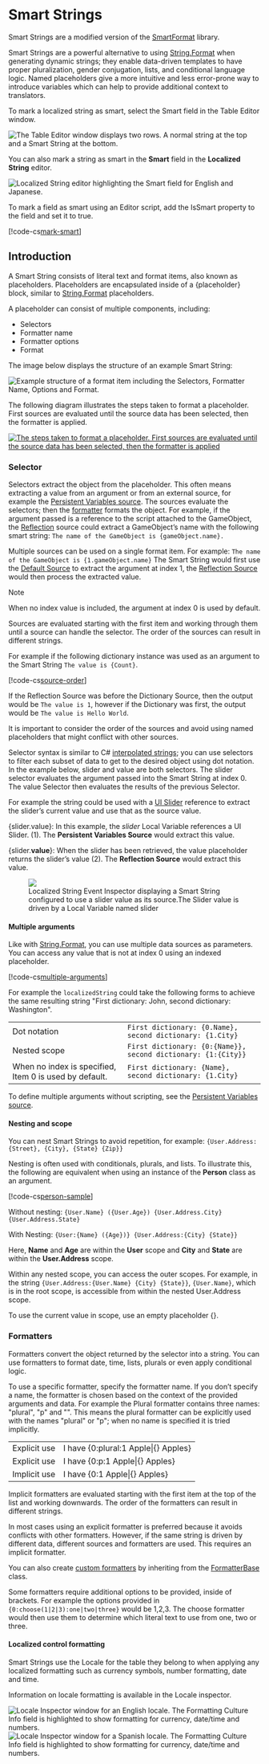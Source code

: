 # Smart Strings

Smart Strings are a modified version of the [SmartFormat](https://github.com/axuno/SmartFormat/wiki) library.

Smart Strings are a powerful alternative to using [String.Format](https://docs.microsoft.com/en-us/dotnet/api/system.string.format) when generating dynamic strings; they enable data-driven templates to have proper pluralization, gender conjugation, lists, and conditional language logic. Named placeholders give a more intuitive and less error-prone way to introduce variables which can help to provide additional context to translators.

To mark a localized string as smart, select the Smart field in the Table Editor window.

![The Table Editor window displays two rows. A normal string at the top and a Smart String at the bottom.](../images/SmartFieldToggle.png)

You can also mark a string as smart in the **Smart** field in the **Localized String** editor.

![Localized String editor highlighting the Smart field for English and Japanese.](../images/LocalizedString_SmartFieldToggle.png)

To mark a field as smart using an Editor script, add the IsSmart property to the field and set it to true.

[!code-cs[mark-smart](../../DocCodeSamples.Tests/SmartStringSamples.cs#mark-smart)]

## Introduction

A Smart String consists of literal text and format items, also known as placeholders. Placeholders are encapsulated inside of a {placeholder} block, similar to [String.Format](https://docs.microsoft.com/en-us/dotnet/api/system.string.format) placeholders.

A placeholder can consist of multiple components, including:

- Selectors
- Formatter name
- Formatter options
- Format

The image below displays the structure of an example Smart String:

![Example structure of a format item including the Selectors, Formatter Name, Options and Format.](../images/SmartString-Structure.dot.svg)

The following diagram illustrates the steps taken to format a placeholder. First sources are evaluated until the source data has been selected, then the formatter is applied.

[![The steps taken to format a placeholder. First sources are evaluated until the source data has been selected, then the formatter is applied](../images/SmartString-FormatProcess.dot.svg)](../images/SmartString-FormatProcess.dot.svg)

### Selector

Selectors extract the object from the placeholder. This often means extracting a value from an argument or from an external source, for example the [Persistent Variables source](Persistent-Variables-Source.md). The sources evaluate the selectors; then the [formatter](#formatters) formats the object.
For example, if the argument passed is a reference to the script attached to the GameObject, the [Reflection](Reflection-Source.md) source could extract a GameObject’s name with the following smart string:
`The name of the GameObject is {gameObject.name}.`

Multiple sources can be used on a single format item.
For example: `The name of the GameObject is {1.gameObject.name}`
The Smart String would first use the [Default Source](Default-Source.md) to extract the argument at index 1, the [Reflection Source](Reflection-Source.md) would then process the extracted value.

> [!NOTE]
> When no index value is included, the argument at index 0 is used by default.

Sources are evaluated starting with the first item and working through them until a source can handle the selector. The order of the sources can result in different strings.

For example if the following dictionary instance was used as an argument to the Smart String `The value is {Count}`.

[!code-cs[source-order](../../DocCodeSamples.Tests/SmartStringSamples.cs#source-order)]

If the Reflection Source was before the Dictionary Source, then the output would be
`The value is 1`, however if the Dictionary was first, the output would be `The value is Hello World`.

It is important to consider the order of the sources and avoid using named placeholders that might conflict with other sources.

Selector syntax is  similar to C# [interpolated strings](https://docs.microsoft.com/en-us/dotnet/csharp/language-reference/tokens/interpolated); you can use selectors to filter each subset of data to get to the desired object using dot notation.
In the example below, slider and value are both selectors. The slider selector evaluates the argument passed into the Smart String at index 0. The value Selector then evaluates the results of the previous Selector.

For example the string could be used with a [UI Slider](https://docs.unity3d.com/Packages/com.unity.ugui@1.0/manual/script-Slider.html) reference to extract the slider’s current value and use that as the source value.

{slider.value}: In this example, the _slider_ Local Variable references a UI Slider. (1). The **Persistent Variables Source** would extract this value.

{slider.**value**}: When the slider has been retrieved, the value placeholder returns the slider’s value (2). The **Reflection Source** would extract this value.

<figure>
  <img src="../images/SmartString-SliderExample.png"/>
  <figcaption>Localized String Event Inspector displaying a Smart String configured to use a slider value as its source.The Slider value is driven by a Local Variable named slider</figcaption>
</figure>

#### Multiple arguments

Like with [String.Format](https://docs.microsoft.com/en-us/dotnet/api/system.string.format), you can use multiple data sources as parameters. You can access any value that is not at index 0 using an indexed placeholder.

[!code-cs[multiple-arguments](../../DocCodeSamples.Tests/SmartStringSamples.cs#multiple-arguments)]

For example the `localizedString` could take the following forms to achieve the same resulting string "First dictionary: John, second dictionary: Washington".

|                                                        |                                                               |
|--------------------------------------------------------|---------------------------------------------------------------|
| Dot notation                                           | `First dictionary: {0.Name}, second dictionary: {1.City}`     |
| Nested scope                                           | `First dictionary: {0:{Name}}, second dictionary: {1:{City}}` |
| When no index is specified, Item 0 is used by default. | `First dictionary: {Name}, second dictionary: {1.City}`       |

To define multiple arguments without scripting, see the [Persistent Variables source](Persistent-Variables-Source.md).

#### Nesting and scope

You can nest Smart Strings to avoid repetition, for example: `{User.Address:{Street}, {City}, {State} {Zip}}`

Nesting is often used with conditionals, plurals, and lists.
To illustrate this, the following are equivalent when using an instance of the **Person** class as an argument.

[!code-cs[person-sample](../../DocCodeSamples.Tests/SmartStringSamples.cs#person-sample)]

Without nesting: `{User.Name} ({User.Age}) {User.Address.City} {User.Address.State}`

With Nesting: `{User:{Name} ({Age})} {User.Address:{City} {State}}`

Here, **Name** and **Age** are within the **User** scope and **City** and **State** are within the **User.Address** scope.

Within any nested scope, you can access the outer scopes. For example, in the string  `{User.Address:{User.Name} {City} {State}}`, `{User.Name}`, which is in the root scope, is accessible from within the nested User.Address scope.

To use the current value in scope, use an empty placeholder {}.

### Formatters

Formatters convert the object returned by the selector into a string.
You can use formatters to format date, time, lists, plurals or even apply conditional logic.

To use a specific formatter, specify the formatter name. If you don’t specify a name, the formatter is chosen based on the context of the provided arguments and data.
For example the Plural formatter contains three names: "plural", "p" and "". This means the plural formatter can be explicitly used with the names "plural" or "p"; when no name is specified it is tried implicitly.

|              |                                      |
|--------------|--------------------------------------|
| Explicit use | I have {0:plural:1 Apple\|{} Apples} |
| Explicit use | I have {0:p:1 Apple\|{} Apples}      |
| Implicit use | I have {0:1 Apple\|{} Apples}        |

Implicit formatters are evaluated starting with the first item at the top of the list and working downwards. The order of the formatters can result in different strings.

In most cases using an explicit formatter is preferred because it avoids conflicts with other formatters. However, if the same string is driven by different data, different sources and formatters are used. This requires an implicit formatter.

You can also create [custom formatters](Creating-a-Custom-Formatter.md) by inheriting from the [FormatterBase](xref:UnityEngine.Localization.SmartFormat.Core.Extensions.FormatterBase) class.

Some formatters require additional options to be provided, inside of brackets. For example the options provided in `{0:choose(1|2|3):one|two|three}` would be 1,2,3. The choose formatter would then use them to determine which literal text to use from one, two or three.

#### Localized control formatting

Smart Strings use the Locale for the table they belong to when applying any localized formatting such as currency symbols, number formatting, date and time.

Information on locale formatting is available in the Locale inspector.

![Locale Inspector window for an English locale. The Formatting Culture Info field is highlighted to show formatting for currency, date/time and numbers.](../images/LocaleFormattingCultureEnglish.png)
![Locale Inspector window for a Spanish locale. The Formatting Culture Info field is highlighted to show formatting for currency, date/time and numbers.](../images/LocaleFormattingCultureSpanish.png)
